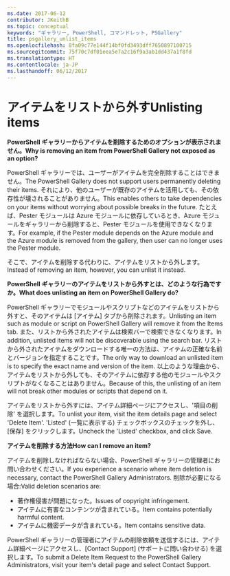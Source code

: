 ```yaml
---
ms.date: 2017-06-12
contributor: JKeithB
ms.topic: conceptual
keywords: "ギャラリー, PowerShell, コマンドレット, PSGallery"
title: psgallery_unlist_items
ms.openlocfilehash: 8fa09c77e144f14bf0fd3493dff7650897100715
ms.sourcegitcommit: 75f70c7df01eea5e7a2c16f9a3ab1dd437a1f8fd
ms.translationtype: HT
ms.contentlocale: ja-JP
ms.lasthandoff: 06/12/2017
---
```

# <a name="unlisting-items"></a><span data-ttu-id="7a45e-103">アイテムをリストから外す</span><span class="sxs-lookup"><span data-stu-id="7a45e-103">Unlisting items</span></span>

<span data-ttu-id="7a45e-104">**PowerShell ギャラリーからアイテムを削除するためのオプションが表示されません。**</span><span class="sxs-lookup"><span data-stu-id="7a45e-104">**Why is removing an item from PowerShell Gallery not exposed as an option?**</span></span>

<span data-ttu-id="7a45e-105">PowerShell ギャラリーでは、ユーザーがアイテムを完全削除することはできません。</span><span class="sxs-lookup"><span data-stu-id="7a45e-105">The PowerShell Gallery does not support users permanently deleting their items.</span></span> <span data-ttu-id="7a45e-106">それにより、他のユーザーが既存のアイテムを活用しても、その依存性が壊されることがありません。</span><span class="sxs-lookup"><span data-stu-id="7a45e-106">This enables others to take dependencies on your items without worrying about possible breaks in the future.</span></span> <span data-ttu-id="7a45e-107">たとえば、Pester モジュールは Azure モジュールに依存しているとき、Azure モジュールをギャラリーから削除すると、Pester モジュールを使用できなくなります。</span><span class="sxs-lookup"><span data-stu-id="7a45e-107">For example, if the Pester module depends on the Azure module and the Azure module is removed from the gallery, then user can no longer uses the Pester module.</span></span>

<span data-ttu-id="7a45e-108">そこで、アイテムを削除する代わりに、アイテムをリストから外します。</span><span class="sxs-lookup"><span data-stu-id="7a45e-108">Instead of removing an item, however, you can unlist it instead.</span></span>

<span data-ttu-id="7a45e-109">**PowerShell ギャラリーのアイテムをリストから外すとは、どのような行為ですか。**</span><span class="sxs-lookup"><span data-stu-id="7a45e-109">**What does unlisting an item on PowerShell Gallery do?**</span></span>

<span data-ttu-id="7a45e-110">PowerShell ギャラリーでモジュールやスクリプトなどのアイテムをリストから外すと、そのアイテムは [アイテム] タブから削除されます。</span><span class="sxs-lookup"><span data-stu-id="7a45e-110">Unlisting an item such as module or script on PowerShell Gallery will remove it from the Items tab.</span></span>
<span data-ttu-id="7a45e-111">また、リストから外されたアイテムは検索バーで検索できなくなります。</span><span class="sxs-lookup"><span data-stu-id="7a45e-111">In addition, unlisted items will not be discoverable using the search bar.</span></span>
<span data-ttu-id="7a45e-112">リストから外されたアイテムをダウンロードする唯一の方法は、アイテムの正確な名前とバージョンを指定することです。</span><span class="sxs-lookup"><span data-stu-id="7a45e-112">The only way to download an unlisted item is to specify the exact name and version of the item.</span></span>
<span data-ttu-id="7a45e-113">以上のような理由から、アイテムをリストから外しても、そのアイテムに依存する他のモジュールやスクリプトがなくなることはありません。</span><span class="sxs-lookup"><span data-stu-id="7a45e-113">Because of this, the unlisting of an item will not break other modules or scripts that depend on it.</span></span>

<span data-ttu-id="7a45e-114">アイテムをリストから外すには、アイテム詳細ページにアクセスし、'項目の削除' を選択します。</span><span class="sxs-lookup"><span data-stu-id="7a45e-114">To unlist your item, visit the item details page and select 'Delete Item'.</span></span> <span data-ttu-id="7a45e-115">'Listed' (一覧に表示する) チェックボックスのチェックを外し、[保存] をクリックします。</span><span class="sxs-lookup"><span data-stu-id="7a45e-115">Uncheck the 'Listed' checkbox, and click Save.</span></span>

<span data-ttu-id="7a45e-116">**アイテムを削除する方法**</span><span class="sxs-lookup"><span data-stu-id="7a45e-116">**How can I remove an item?**</span></span>

<span data-ttu-id="7a45e-117">アイテムを削除しなければならない場合、PowerShell ギャラリーの管理者にお問い合わせください。</span><span class="sxs-lookup"><span data-stu-id="7a45e-117">If you experience a scenario where item deletion is necessary, contact the PowerShell Gallery Administrators.</span></span>
<span data-ttu-id="7a45e-118">削除が必要になる場合:</span><span class="sxs-lookup"><span data-stu-id="7a45e-118">Valid deletion scenarios are:</span></span>
- <span data-ttu-id="7a45e-119">著作権侵害が問題になった。</span><span class="sxs-lookup"><span data-stu-id="7a45e-119">Issues of copyright infringement.</span></span>
- <span data-ttu-id="7a45e-120">アイテムに有害なコンテンツが含まれている。</span><span class="sxs-lookup"><span data-stu-id="7a45e-120">Item contains potentially harmful content.</span></span>
- <span data-ttu-id="7a45e-121">アイテムに機密データが含まれている。</span><span class="sxs-lookup"><span data-stu-id="7a45e-121">Item contains sensitive data.</span></span>

<span data-ttu-id="7a45e-122">PowerShell ギャラリーの管理者にアイテムの削除依頼を送信するには、アイテム詳細ページにアクセスし、[Contact Support] \(サポートに問い合わせる) を選択します。</span><span class="sxs-lookup"><span data-stu-id="7a45e-122">To submit a Delete Item Request to the PowerShell Gallery Administrators, visit your item's detail page and select Contact Support.</span></span>  


